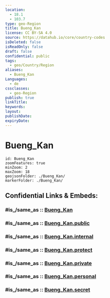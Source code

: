 ```yaml
---
location:
  - 18.1
  - 103.7
type: geo-Region
title: Bueng_Kan
license: CC BY-SA 4.0
source: https://datahub.io/core/country-codes
isDeleted: false
isReadOnly: false
draft: false
confidential: public
tags:
  - geo/Country/Region
aliases:
  - Bueng_Kan
Languages:
  - de
cssclasses:
  - geo-Region
publish: true
linkTitle:
keywords:
layout:
publishDate:
expiryDate:
---
```


# Bueng_Kan

```leaflet
id: Bueng_Kan
zoomFeatures: true 
minZoom: 2 
maxZoom: 18
geojsonFolder: ./Bueng_Kan/
markerFolder: ./Bueng_Kan/
```


## Confidential Links & Embeds: 

### #is_/same_as :: [Bueng_Kan](/_Standards/Earth/Continent/Asia/Asia~South~East/Thailand/Provinces~Thailand/Bueng_Kan.md) 

### #is_/same_as :: [Bueng_Kan.public](/_public/Earth/Continent/Asia/Asia~South~East/Thailand/Provinces~Thailand/Bueng_Kan.public.md) 

### #is_/same_as :: [Bueng_Kan.internal](/_internal/Earth/Continent/Asia/Asia~South~East/Thailand/Provinces~Thailand/Bueng_Kan.internal.md) 

### #is_/same_as :: [Bueng_Kan.protect](/_protect/Earth/Continent/Asia/Asia~South~East/Thailand/Provinces~Thailand/Bueng_Kan.protect.md) 

### #is_/same_as :: [Bueng_Kan.private](/_private/Earth/Continent/Asia/Asia~South~East/Thailand/Provinces~Thailand/Bueng_Kan.private.md) 

### #is_/same_as :: [Bueng_Kan.personal](/_personal/Earth/Continent/Asia/Asia~South~East/Thailand/Provinces~Thailand/Bueng_Kan.personal.md) 

### #is_/same_as :: [Bueng_Kan.secret](/_secret/Earth/Continent/Asia/Asia~South~East/Thailand/Provinces~Thailand/Bueng_Kan.secret.md)

